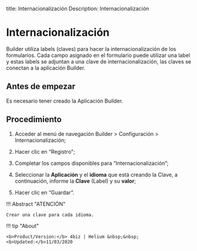 title: Internacionalización
Description: Internacionalización
# Internacionalización

Builder utiliza labels (claves) para hacer la internacionalización de los formularios. Cada campo asignado en el formulario puede utilizar una label y estas labels se adjuntan a una clave de internacionalización, las claves se conectan a la aplicación Builder.

Antes de empezar
--------------

Es necesario tener creado la Aplicación Builder.

Procedimiento
------------

1.  Acceder al menú de navegación Builder > Configuración > Internacionalización;

2.  Hacer clic en “Registro";

3.  Completar los campos disponibles para “Internacionalización”;

4.  Seleccionar la **Aplicación** y el **idioma** que está creando la Clave, a continuación, informe la **Clave** (Label) y su **valor**;

5.  Hacer clic en “Guardar”.


!!! Abstract "ATENCIÓN"

    Crear una clave para cada idioma.




!!! tip "About"

    <b>Product/Version:</b> 4biz | Helium &nbsp;&nbsp;
    <b>Updated:</b>11/03/2020
